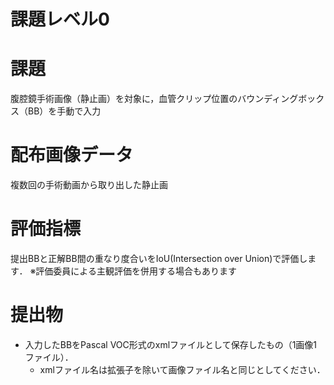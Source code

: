 # 課題レベル0

# 課題
腹腔鏡手術画像（静止画）を対象に，血管クリップ位置のバウンディングボックス（BB）を手動で入力

# 配布画像データ
複数回の手術動画から取り出した静止画

# 評価指標
提出BBと正解BB間の重なり度合いをIoU(Intersection over Union)で評価します．
※評価委員による主観評価を併用する場合もあります

# 提出物
- 入力したBBをPascal VOC形式のxmlファイルとして保存したもの（1画像1ファイル）．
   - xmlファイル名は拡張子を除いて画像ファイル名と同じとしてください．
